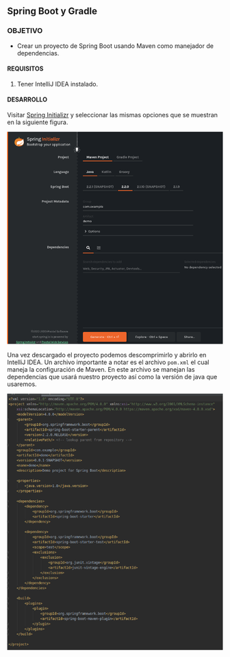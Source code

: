 ## Spring Boot y Gradle

### OBJETIVO

- Crear un proyecto de Spring Boot usando Maven como manejador de dependencias.

#### REQUISITOS

1. Tener IntelliJ IDEA instalado.

#### DESARROLLO

Visitar [Spring Initializr](https://start.spring.io/) y seleccionar las mismas opciones que se muestran en la siguiente figura.


![Spring Initializr](springmaven.png)

Una vez descargado el proyecto podemos descomprimirlo y abrirlo en IntelliJ IDEA. Un archivo importante a notar es el archivo `pom.xml` el cual maneja la configuración de Maven. En este archivo se manejan las dependencias que usará nuestro proyecto así como la versión de java que usaremos.

![pom.xml](pom.png)

